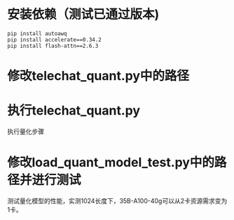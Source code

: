 # 安装依赖（测试已通过版本)
```
pip install autoawq
pip install accelerate==0.34.2
pip install flash-attn==2.6.3
```
# 修改telechat_quant.py中的路径
# 执行telechat_quant.py
执行量化步骤
# 修改load_quant_model_test.py中的路径并进行测试
测试量化模型的性能，实测1024长度下，35B-A100-40g可以从2卡资源需求变为1卡。